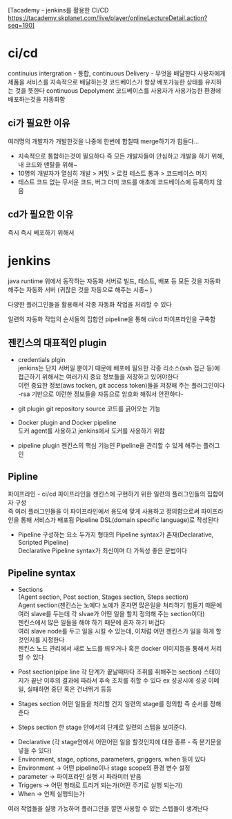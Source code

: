 [Tacademy - jenkins를 활용한 CI/CD  https://tacademy.skplanet.com/live/player/onlineLectureDetail.action?seq=190]  

ci/cd
=============
continuius intergration - 통합, 
continuous Delivery - 무엇을 배달한다
사용자에게 제품을 서비스를 지속적으로 배달하는것
코드베이스가 항상 베포가능한 상태를 유지하는 것을 뜻한다
continuous Depolyment
코드베이스를 사용자가 사용가능한 환경에 배포하는것을 자동화함

ci가 필요한 이유
-------------
여러명의 개발자가 개발한것을 나중에 한번에 합칠때 merge하기가 힘들다...  
- 지속적으로 통합하는것이 필요하다 즉 모든 개발자들이 안심하고 개발을 하기 위해, 내 코드와 맨탈을 위해~  
- 10명의 개발자가 열심히 개발 > 커밋 > 로컬 테스트 통과 > 코드베이스 머지  
- 테스트 코드 없는 무서운 코드, 버그 더미 코드를 애초에 코드베이스에 등록하지 않음  

cd가 필요한 이유
-------------
즉시 즉시 베포하기 위해서  

jenkins
=============  
java runtime 위에서 동작하는 자동화 서버로 빌드, 테스트, 배포 등 모든 것을 자동화 해주는 자동화 서버 
	(귀찮은 것을 자동으로 해주는 시종~ )

다양한 플러그인들을 활용해서 각종 자동화 작업을 처리할 수 있다  

일련의 자동화 작업의 순서들의 집합인 pipeline을 통해 ci/cd 파이프라인을 구축함  

젠킨스의 대표적인 plugin
--------------

- credentials plgin  
jenkins는 단지 서버일 뿐이기 때문에 배포에 필요한 각종 리소스(ssh 접근 등)에 접근하기 위해서는 여러가지 중요 정보들을 저장하고 있어야한다  
이런 중요한 정보(aws tocken, git access token)들을 저장해 주는 플러그인이다  
	-rsa 기반으로 이런한 정보들을 자동으로 암호화 해줘서 안전하다-  
	
- git plugin
git repository source 코드를 긁어오는 기능  

- Docker plugin and Docker pipeline  
도커 agent를 사용하고 jenkins에서 도커를 사용하기 위함

- pipeline plugin
젠킨스의 핵심 기능인 Pipeline을 관리할 수 있게 해주는 플러그인  


Pipline
-------------
파이프라인 - ci/cd 파이프라인을 젠킨스에 구현하기 위한 일련의 플러그인들의 집합이자 구성  
즉 여러 플러그인들을 이 파이프라인에서 용도에 맞게 사용하고 정의함으로써 파이프라인을 통해 서비스가 배포됨 Pipeline DSL(domain specific language)로 작성된다  
  
- Pipeline 구성하는 요소
두가지 형태의 Pipeline syntax가 존재(Declarative, Scripted Pipeline)  
	Declarative Pipeline syntax가 최신이며 더 가독성 좋은 문법이다

Pipeline syntax
------------
- Sections  
(Agent section, Post section, Stages section, Steps section)  
Agent section(젠킨스는 노예다 노예가 혼자면 많은일을 처리하기 힘들기 때문에 여러 slave를 두는데 각 slvae가 어떤 일을 할지 정의해 주는 section이다)  
젠킨스에서 많은 일들을 해야 하기 때문에 혼자 하기 버겁다  
여러 slave node를 두고 일을 시킬 수 있는데, 이처럼 어떤 젠킨스가 일을 하게 할것인지를 지정한다  
젠킨스 노드 관리에서 새로 노드를 띄우거나 혹은 docker 이미지등을 통해서 처리할 수 있다  

- Post section(pipe line 각 단계가 끝날때마다 조취를 취해주는 section)
스테이지가 끝난 이후의 결과에 따라서 후속 조치를 취할 수 있다
ex 성공시에 성공 이메일, 실패하면 중단 혹은 건너뛰기 등등
	
- Stages section
어떤 일들을 처리할 건지 일련의 stage를 정의함 즉 순서를 정해준다

- Steps section
한 stage 안에서의 단계로 일련의 스텝을 보여준다.
 + Declarative (각 stage안에서 어떤어떤 일을 할것인지에 대한 종류 - 즉 분기문을 넣을 수 있다)
 + Environment, stage, options, parameters, griggers, when 등이 있다
 + Environment ->  어떤 pipeline이나 stage scope의 환경 변수 설정
 + parameter -> 파이프라인 실행 시 파라미터 받음
 + Triggers -> 어떤 형태로 트리거 되는가(어떤 주기로 실행 되는가)
 + When -> 언제 실행되는가

여러 작업들을 실행 가능하며 플러그인을 깔면 사용할 수 있는 스텝들이 생겨난다

